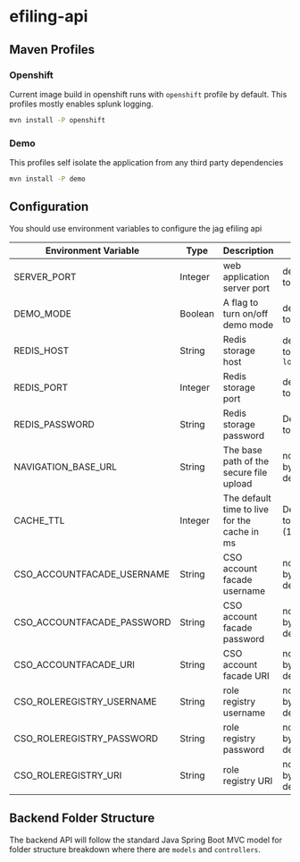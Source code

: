 # efiling-api

## Maven Profiles

### Openshift

Current image build in openshift runs with `openshift` profile by default.
This profiles mostly enables splunk logging.

```bash
mvn install -P openshift
```

### Demo

This profiles self isolate the application from any third party dependencies

```bash
mvn install -P demo
```

## Configuration

You should use environment variables to configure the jag efiling api

| Environment Variable | Type | Description | Notes |
| --- | --- | --- | --- |
| SERVER_PORT | Integer | web application server port | defaulted to `8080` |
| DEMO_MODE | Boolean | A flag to turn on/off demo mode | defaulted to `false` |
| REDIS_HOST | String | Redis storage host | defaulted to `localhost` |
| REDIS_PORT | Integer | Redis storage port | defaulted to `6379` |
| REDIS_PASSWORD | String | Redis storage password | Defaulted to `admin` |
| NAVIGATION_BASE_URL | String | The base path of the secure file upload | not set by default |
| CACHE_TTL | Integer | The default time to live for the cache in ms | Defaulted to `600000` (10 min) |
| CSO_ACCOUNTFACADE_USERNAME | String | CSO account facade username | not set by default |
| CSO_ACCOUNTFACADE_PASSWORD | String | CSO account facade password | not set by default |
| CSO_ACCOUNTFACADE_URI | String | CSO account facade URI | not set by default |
| CSO_ROLEREGISTRY_USERNAME | String | role registry username | not set by default |
| CSO_ROLEREGISTRY_PASSWORD | String | role registry password | not set by default |
| CSO_ROLEREGISTRY_URI | String | role registry URI | not set by default |

## Backend Folder Structure

The backend API will follow the standard Java Spring Boot MVC model for folder structure breakdown where there are `models` and `controllers`.
